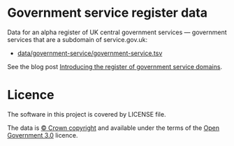 # Government service register data

Data for an alpha register of UK central government services — government services that are a subdomain of service.gov.uk:

  * [data/government-service/government-service.tsv](data/government-service/government-service.tsv)

See the blog post [Introducing the register of government service domains](https://data.blog.gov.uk/2017/03/31/introducing-the-register-of-government-service-domains/).

# Licence

The software in this project is covered by LICENSE file.

The data is [© Crown copyright](http://www.nationalarchives.gov.uk/information-management/re-using-public-sector-information/copyright-and-re-use/crown-copyright/)
and available under the terms of the [Open Government 3.0](https://www.nationalarchives.gov.uk/doc/open-government-licence/version/3/) licence.
